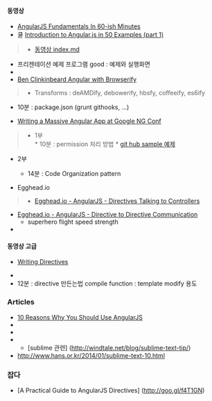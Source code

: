 
#### 동영상
* [AngularJS Fundamentals In 60-ish Minutes](http://goo.gl/ZjfJ9)
* 쿨 [Introduction to Angular.js in 50 Examples (part 1)](http://goo.gl/2Y20ma)
> * [동영상 index.md](http://goo.gl/0Lh7CT)
 * 프리젠테이션 예제 프로그램 good : 예제와 실행화면
 *
* [Ben Clinkinbeard Angular with Browserify](http://goo.gl/k69Iqj) 
> * Transforms : deAMDify, debowerify, hbsfy, coffeeify, es6ify
 * 10분 : package.json (grunt githooks, ...)
 
* [Writing a Massive Angular App at Google NG Conf](http://goo.gl/XTKJVF)
> * 1부  
 	* 10분 : permission 처리 방법
 	* [git hub sample 예제](https://gist.github.com/idosela/8421332)
 * 2부
  	*  14분 : Code Organization pattern


* Egghead.io 
> * [Egghead.io - AngularJS - Directives Talking to Controllers](http://goo.gl/APX8bu)
 * [Egghead.io - AngularJS - Directive to Directive Communication](http://goo.gl/4aLxRK) 
   * superhero flight speed strength 
 * []()
 
 




#### 동영상 고급
 * [Writing Directives](http://goo.gl/GoJFn)
>
* 
* 12분 : directive 만든는법
 compile function : template modify 용도 
 








### Articles
* [10 Reasons Why You Should Use AngularJS](http://goo.gl/laiJFU)
* []()
* 
* * [sublime 관련] (http://windtale.net/blog/sublime-text-tip/)
* http://www.hans.or.kr/2014/01/sublime-text-10.html
### 잡다
* [A Practical Guide to AngularJS Directives] (http://goo.gl/f4T1GN)